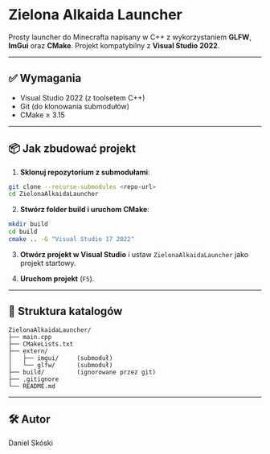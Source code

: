 # Zielona Alkaida Launcher

Prosty launcher do Minecrafta napisany w C++ z wykorzystaniem **GLFW**, **ImGui** oraz **CMake**. Projekt kompatybilny z **Visual Studio 2022**.

---

## ✅ Wymagania

- Visual Studio 2022 (z toolsetem C++)
- Git (do klonowania submodułów)
- CMake ≥ 3.15

---

## 📦 Jak zbudować projekt

1. **Sklonuj repozytorium z submodułami**:

```bash
git clone --recurse-submodules <repo-url>
cd ZielonaAlkaidaLauncher
```

2. **Stwórz folder build i uruchom CMake**:

```bash
mkdir build
cd build
cmake .. -G "Visual Studio 17 2022"
```

3. **Otwórz projekt w Visual Studio** i ustaw `ZielonaAlkaidaLauncher` jako projekt startowy.

4. **Uruchom projekt** (`F5`).

---

## 📁 Struktura katalogów

```
ZielonaAlkaidaLauncher/
├── main.cpp
├── CMakeLists.txt
├── extern/
│   ├── imgui/     (submoduł)
│   └── glfw/      (submoduł)
├── build/         (ignorowane przez git)
├── .gitignore
└── README.md
```

---

## 🛠️ Autor

Daniel Skóski
